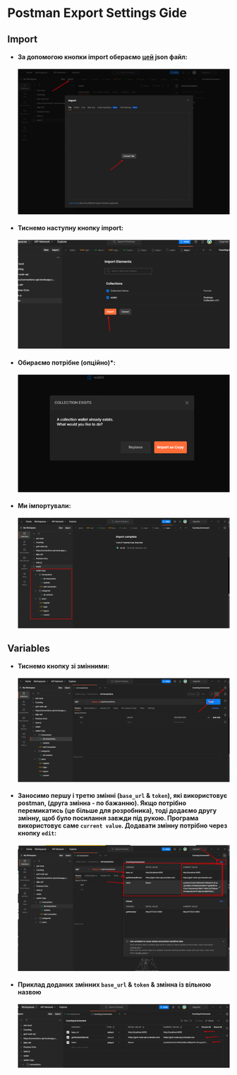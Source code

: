 # Postman Export Settings Gide

## Import

- #### За допомогою кнопки import обераємо [цей](./assets/postman/wallet.postman_collection.json) json файл:
  <img src="./assets/postman/Screenshot_1.png" alt="screen">
- #### Тиснемо наступну кнопку import:
  <img src="./assets/postman/Screenshot_2.png" alt="screen">
- #### Обираємо потрібне (опційно)*:
  <img src="./assets/postman/Screenshot_3.png" alt="screen">
- #### Ми імпортували:
  <img src="./assets/postman/Screenshot_4.png" alt="screen">

## Variables

- #### Тиснемо кнопку зі змінними:
  <img src="./assets/postman/Screenshot_5.png" alt="screen">
- #### Заносимо першу і третю змінні (`base_url` & `token`), які використовує postman, (друга змінна - по бажанню). Якщо потрібно перемикатись (це більше для розробника), тоді додаємо другу змінну, щоб було посилання завжди під рукою. Програма використовує саме `current value`. Додавати змінну потрібно через кнопку `edit`:
  <img src="./assets/postman/Screenshot_6.png" alt="screen">
- #### Приклад доданих змінних `base_url` & `token` & змінна із вільною назвою
  <img src="./assets/postman/Screenshot_7.png" alt="screen">
